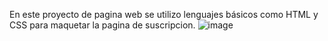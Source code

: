 En este proyecto de pagina web se utilizo lenguajes básicos como HTML y CSS para maquetar la pagina de suscripcion.
![image](https://github.com/JoanDaniel18/Proyecto-3_Barra_Arcoiris/assets/71899829/9ad3b1d2-fa2f-454c-b33f-ff9d3a6c0dfc)
